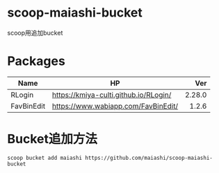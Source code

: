 # scoop-maiashi-bucket
scoop用追加bucket
# Packages
|Name|HP|Ver|
|------|-------------------------------------|-:|
|RLogin|https://kmiya-culti.github.io/RLogin/|2.28.0|
|FavBinEdit|https://www.wabiapp.com/FavBinEdit/|1.2.6|
# Bucket追加方法
```scoop bucket add maiashi https://github.com/maiashi/scoop-maiashi-bucket```
